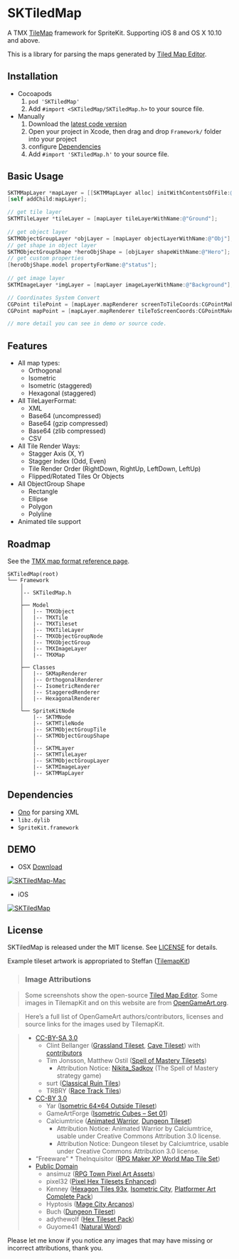# SKTiledMap
A TMX [TileMap][mapeditor] framework for SpriteKit. Supporting iOS 8 and OS X 10.10 and above.

This is a library for parsing the maps generated by [Tiled Map Editor][mapeditor].


## Installation
* Cocoapods
  1. `pod 'SKTiledMap'`
  2. Add `#import <SKTiledMap/SKTiledMap.h>` to your source file.
* Manually
  1. Download the [latest code version](https://github.com/wbcyclist/SKTiledMap/archive/master.zip)
  2. Open your project in Xcode, then drag and drop `Framework/` folder  into your project
  3. configure [Dependencies](#dependencies)
  4. Add `#import 'SKTiledMap.h'` to your source file.

## Basic Usage
``` objective-c
SKTMMapLayer *mapLayer = [[SKTMMapLayer alloc] initWithContentsOfFile:@"map.tmx"];
[self addChild:mapLayer];

// get tile layer
SKTMTileLayer *tileLayer = [mapLayer tileLayerWithName:@"Ground"];
    
// get object layer
SKTMObjectGroupLayer *objLayer = [mapLayer objectLayerWithName:@"Obj"];
// get shape in object layer
SKTMObjectGroupShape *heroObjShape = [objLayer shapeWithName:@"Hero"];
// get custom properties
[heroObjShape.model propertyForName:@"status"];
    
// get image layer
SKTMImageLayer *imgLayer = [mapLayer imageLayerWithName:@"Background"];

// Coordinates System Convert
CGPoint tilePoint = [mapLayer.mapRenderer screenToTileCoords:CGPointMake(320, 600)];
CGPoint mapPoint = [mapLayer.mapRenderer tileToScreenCoords:CGPointMake(1, 1)];

// more detail you can see in demo or source code.

```

## Features
* All map types:
	* Orthogonal
	* Isometric
	* Isometric (staggered)
	* Hexagonal (staggered)
* All TileLayerFormat:
	* XML
	* Base64 (uncompressed)
	* Base64 (gzip compressed)
	* Base64 (zlib compressed)
	* CSV
* All Tile Render Ways:
	* Stagger Axis (X, Y)
	* Stagger Index (Odd, Even)
	* Tile Render Order (RightDown, RightUp, LeftDown, LeftUp)
	* Flipped/Rotated Tiles Or Objects
* All ObjectGroup Shape
	* Rectangle
	* Ellipse
	* Polygon
	* Polyline
* Animated tile support

## Roadmap
See the [TMX map format reference page][mapformat].

```
SKTiledMap(root)
└── Framework
    │
    │-- SKTiledMap.h
    │
    ├── Model
    │   |-- TMXObject
    │   |-- TMXTile
    │   |-- TMXTileset
    │   |-- TMXTileLayer
    │   |-- TMXObjectGroupNode
    │   |-- TMXObjectGroup
    │   |-- TMXImageLayer
    │   |-- TMXMap
    │
    ├── Classes
    │   |-- SKMapRenderer
    │   |-- OrthogonalRenderer
    │   |-- IsometricRenderer
    │   |-- StaggeredRenderer
    │   |-- HexagonalRenderer
    │
    └── SpriteKitNode
        |-- SKTMNode
        |-- SKTMTileNode
        |-- SKTMObjectGroupTile
        |-- SKTMObjectGroupShape
        │
        |-- SKTMLayer
        |-- SKTMTileLayer
        |-- SKTMObjectGroupLayer
        |-- SKTMImageLayer
        |-- SKTMMapLayer
```

## Dependencies
* [Ono][ono] for parsing XML
* `libz.dylib`
* `SpriteKit.framework`

## DEMO
* OSX [Download](https://raw.githubusercontent.com/wbcyclist/SKTiledMap/master/Releases/SKTiledMap-Mac.zip)

[![SKTiledMap-Mac](https://raw.githubusercontent.com/wbcyclist/SKTiledMap/master/Screenshot/SKTiledMap-Mac.gif)](https://player.vimeo.com/video/131031307 "SKTiledMap - Click to Watch!")

* iOS

[![SKTiledMap](https://raw.githubusercontent.com/wbcyclist/SKTiledMap/master/Screenshot/SKTiledMap-iOS.gif)](https://player.vimeo.com/video/131031307 "SKTiledMap - Click to Watch!")

## License
SKTiledMap is released under the MIT license. See [LICENSE](https://github.com/wbcyclist/SKTiledMap/blob/master/LICENSE) for details.

Example tileset artwork is appropriated to Steffan ([TilemapKit][artworkLink])

>### Image Attributions

>Some screenshots show the open-source [Tiled Map Editor][mapeditor]. Some images in TilemapKit and on this website are from [OpenGameArt.org][opengameart].

>Here’s a full list of OpenGameArt authors/contributors, licenses and source links for the images used by TilemapKit.

>* [CC-BY-SA 3.0](http://creativecommons.org/licenses/by-sa/3.0/)
>	* Clint Bellanger ([Grassland Tileset](http://opengameart.org/content/grassland-tileset), [Cave Tileset](http://opengameart.org/content/cave-tileset)) with [contributors](http://tilemapkit.com/tkwp/wp-content/uploads/CREDITS.txt)
>	* Tim Jonsson, Matthew Ostil ([Spell of Mastery Tilesets](http://opengameart.org/content/spell-of-mastery-tilesets))
>		* Attribution Notice: [Nikita_Sadkov](http://opengameart.org/users/nikitasadkov) (The Spell of Mastery strategy game)
>	* surt ([Classical Ruin Tiles](http://opengameart.org/content/classical-ruin-tiles))
>	* TRBRY ([Race Track Tiles](http://opengameart.org/content/race-track-tiles-0))
>* [CC-BY 3.0](http://creativecommons.org/licenses/by/3.0/)
>	* Yar ([Isometric 64×64 Outside Tileset](http://opengameart.org/content/isometric-64x64-outside-tileset))
>	* GameArtForge ([Isometric Cubes – Set 01](http://opengameart.org/content/isometric-cubes-set-01))
>	* Calciumtrice ([Animated Warrior](http://opengameart.org/content/animated-warrior), [Dungeon Tileset](http://opengameart.org/content/dungeon-tileset-1))
>		* Attribution Notice: Animated Warrior by Calciumtrice, usable under Creative Commons Attribution 3.0 license.
>		* Attribution Notice: Dungeon tileset by Calciumtrice, usable under Creative Commons Attribution 3.0 license.
>* “Freeware”
>		* TheInquisitor ([RPG Maker XP World Map Tile Set](http://www.rpg-palace.com/categories/game-maker-s-guild/resource-discussion/rpg-maker-xp-world-map-tile-set))
>* [Public Domain](http://creativecommons.org/publicdomain/zero/1.0/)
>	* ansimuz ([RPG Town Pixel Art Assets](http://opengameart.org/content/rpg-town-pixel-art-assets))
>	* pixel32 ([Pixel Hex Tilesets Enhanced](http://opengameart.org/content/pixel-hex-tilesets-enhanced))
>	* Kenney ([Hexagon Tiles 93x](http://opengameart.org/content/hexagon-tiles-93x), [Isometric City](http://opengameart.org/content/isometric-city), [Platformer Art Complete Pack](http://opengameart.org/content/platformer-art-complete-pack-often-updated))
>	* Hyptosis ([Mage City Arcanos](http://opengameart.org/content/mage-city-arcanos))
>	* Buch ([Dungeon Tileset](http://opengameart.org/content/dungeon-tileset))
>	* adythewolf ([Hex Tileset Pack](http://opengameart.org/content/hex-tileset-pack))
>	* Guyome41 ([Natural Word](http://opengameart.org/content/natural-word))


Please let me know if you notice any images that may have missing or incorrect attributions, thank you.


[mapeditor]:http://www.mapeditor.org/
[artworkLink]:http://tilemapkit.com/2015/05/orthogonal-isometric-hexagonal-tilesets/
[mapformat]:http://doc.mapeditor.org/reference/tmx-map-format/
[ono]:https://github.com/mattt/Ono/
[opengameart]:http://opengameart.org/
